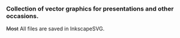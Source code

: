 ### Collection of vector graphics for presentations and other occasions.
~~Most~~ All files are saved in InkscapeSVG.
